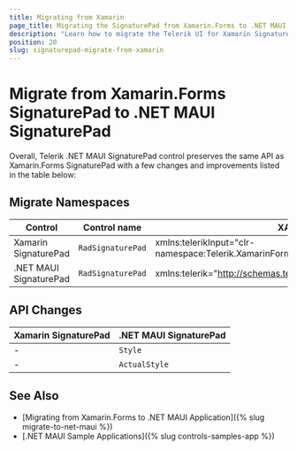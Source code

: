```yaml
---
title: Migrating from Xamarin
page_title: Migrating the SignaturePad from Xamarin.Forms to .NET MAUI
description: "Learn how to migrate the Telerik UI for Xamarin SignaturePad to the Telerik UI for .NET MAUI framework by updating the namespaces and the incompatible NuGet packages."
position: 20
slug: signaturepad-migrate-from-xamarin
---
```


# Migrate from Xamarin.Forms SignaturePad to .NET MAUI SignaturePad

Overall, Telerik .NET MAUI SignaturePad control preserves the same API as Xamarin.Forms SignaturePad with a few changes and improvements listed in the table below:

## Migrate Namespaces

| Control | Control name | XAML Namespcace | C# Namespace|
| --------------- | --------------- | --------------- | --------------- |
| Xamarin SignaturePad | `RadSignaturePad` | xmlns:telerikInput="clr-namespace:Telerik.XamarinForms.Input;assembly=Telerik.XamarinForms.Input" | using Telerik.XamarinForms.Input; |
| .NET MAUI SignaturePad | `RadSignaturePad` | xmlns:telerik="http://schemas.telerik.com/2022/xaml/maui" | using Telerik.Maui.Controls; |

## API Changes

| Xamarin SignaturePad | .NET MAUI SignaturePad |
| ------------- | --------------- |
| - | `Style` |
| - | `ActualStyle` |

## See Also

* [Migrating from Xamarin.Forms to .NET MAUI Application]({% slug migrate-to-net-maui %})
* [.NET MAUI Sample Applications]({% slug controls-samples-app %})
